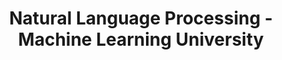 ---
title: Natural Language Processing -Machine Learning University
tags: [NLP]
style: fill
color: warning
description: This content is based on Machine Learning University (MLU) Accelerated Natural Language Processing class.
external_url: https://www.youtube.com/playlist?list=PL8P_Z6C4GcuWfAq8Pt6PBYlck4OprHXsw

---